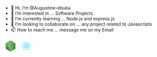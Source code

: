 - 👋 Hi, I’m @Augustine-ebuka
- 👀 I’m interested in ... Software Projects
- 🌱 I’m currently learning ... Node.js and express.js
- 💞️ I’m looking to collaborate on ... any project related to Javascripts
- 📫 How to reach me ... message me on my Email

<p float="left">
<img style="padding:5px;" align="center" alt="NodeJS" width="35px" src="https://raw.githubusercontent.com/github/explore/80688e429a7d4ef2fca1e82350fe8e3517d3494d/topics/nodejs/nodejs.png"/>
<img style="padding:5px;" align="center" alt="ReactJs" width="35px" src="https://raw.githubusercontent.com/github/explore/80688e429a7d4ef2fca1e82350fe8e3517d3494d/topics/react/react.png"/>
<!-- and more such images with different URLs in src -->
</p>
<!---
Augustine-ebuka/Augustine-ebuka is a ✨ special ✨ repository because its `README.md` (this file) appears on your GitHub profile.
You can click the Preview link to take a look at your changes.
--->
